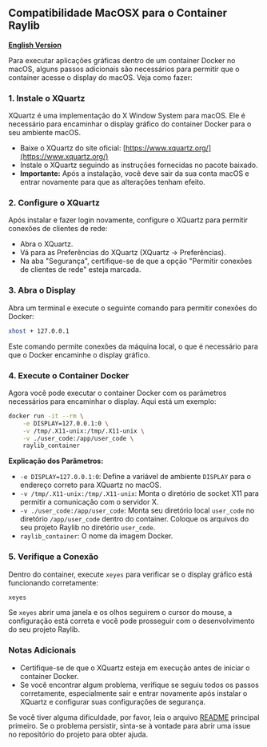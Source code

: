 ## Compatibilidade MacOSX para o Container Raylib

**[English Version](MacOSX-Compatibilty.md)**

Para executar aplicações gráficas dentro de um container Docker no macOS, alguns passos adicionais são necessários para permitir que o container acesse o display do macOS. Veja como fazer:

### 1. Instale o XQuartz

XQuartz é uma implementação do X Window System para macOS. Ele é necessário para encaminhar o display gráfico do container Docker para o seu ambiente macOS.

- Baixe o XQuartz do site oficial: [https://www.xquartz.org/](https://www.xquartz.org/)
- Instale o XQuartz seguindo as instruções fornecidas no pacote baixado.
- **Importante:** Após a instalação, você deve sair da sua conta macOS e entrar novamente para que as alterações tenham efeito.

### 2. Configure o XQuartz

Após instalar e fazer login novamente, configure o XQuartz para permitir conexões de clientes de rede:

- Abra o XQuartz.
- Vá para as Preferências do XQuartz (XQuartz → Preferências).
- Na aba "Segurança", certifique-se de que a opção "Permitir conexões de clientes de rede" esteja marcada.

### 3. Abra o Display

Abra um terminal e execute o seguinte comando para permitir conexões do Docker:

```bash
xhost + 127.0.0.1
```

Este comando permite conexões da máquina local, o que é necessário para que o Docker encaminhe o display gráfico.

### 4. Execute o Container Docker

Agora você pode executar o container Docker com os parâmetros necessários para encaminhar o display. Aqui está um exemplo:

```bash
docker run -it --rm \
    -e DISPLAY=127.0.0.1:0 \
    -v /tmp/.X11-unix:/tmp/.X11-unix \
    -v ./user_code:/app/user_code \
    raylib_container
```

**Explicação dos Parâmetros:**

- `-e DISPLAY=127.0.0.1:0`: Define a variável de ambiente `DISPLAY` para o endereço correto para XQuartz no macOS.
- `-v /tmp/.X11-unix:/tmp/.X11-unix`: Monta o diretório de socket X11 para permitir a comunicação com o servidor X.
- `-v ./user_code:/app/user_code`: Monta seu diretório local `user_code` no diretório `/app/user_code` dentro do container. Coloque os arquivos do seu projeto Raylib no diretório `user_code`.
- `raylib_container`: O nome da imagem Docker.

### 5. Verifique a Conexão

Dentro do container, execute `xeyes` para verificar se o display gráfico está funcionando corretamente:

```bash
xeyes
```

Se `xeyes` abrir uma janela e os olhos seguirem o cursor do mouse, a configuração está correta e você pode prosseguir com o desenvolvimento do seu projeto Raylib.

### Notas Adicionais

- Certifique-se de que o XQuartz esteja em execução antes de iniciar o container Docker.
- Se você encontrar algum problema, verifique se seguiu todos os passos corretamente, especialmente sair e entrar novamente após instalar o XQuartz e configurar suas configurações de segurança.

Se você tiver alguma dificuldade, por favor, leia o arquivo [README](readme.md) principal primeiro. Se o problema persistir, sinta-se à vontade para abrir uma issue no repositório do projeto para obter ajuda.
